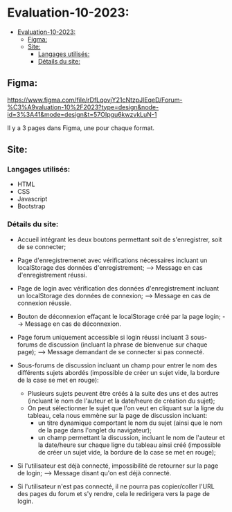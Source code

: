 # Evaluation-10-2023:

- [Evaluation-10-2023:](#evaluation-10-2023)
  - [Figma:](#figma)
  - [Site:](#site)
    - [Langages utilisés:](#langages-utilisés)
    - [Détails du site:](#détails-du-site)

## Figma:
https://www.figma.com/file/rDfLqovjY21cNtzpJlEqeD/Forum-%C3%A9valuation-10%2F2023?type=design&node-id=3%3A41&mode=design&t=57OIpgu6kwzvkLuN-1

Il y a 3 pages dans Figma, une pour chaque format.


## Site:

### Langages utilisés:
- HTML
- CSS
- Javascript
- Bootstrap


### Détails du site:

- Accueil intégrant les deux boutons permettant soit de s'enregistrer, soit de se connecter;

- Page d'enregistremenet avec vérifications nécessaires incluant un localStorage des données d'enregistrement; --> Message en cas d'enregistrement réussi.

- Page de login avec vérification des données d'enregistrement incluant un localStorage des données de connexion; --> Message en cas de connexion réussie.

- Bouton de déconnexion effaçant le localStorage créé par la page login; --> Message en cas de déconnexion.

- Page forum uniquement accessible si login réussi incluant 3 sous-forums de discussion (incluant la phrase de bienvenue sur chaque page); --> Message demandant de se connecter si pas connecté.

- Sous-forums de discussion incluant un champ pour entrer le nom des différents sujets abordés (impossible de créer un sujet vide, la bordure de la case se met en rouge):
  - Plusieurs sujets peuvent être créés à la suite des uns et des autres (incluant le nom de l'auteur et la date/heure de création du sujet);
  - On peut sélectionner le sujet que l'on veut en cliquant sur la ligne du tableau, cela nous emmène sur la page de discussion incluant:
      - un titre dynamique comportant le nom du sujet (ainsi que le nom de la page dans l'onglet du navigateur);
      - un champ permettant la discussion, incluant le nom de l'auteur et la date/heure sur chaque ligne du tableau ainsi créé (impossible de créer un sujet vide, la bordure de la case se met en rouge);

- Si l'utilisateur est déjà connecté, impossibilité de retourner sur la page de login; --> Message disant qu'on est déjà connecté.
- Si l'utilisateur n'est pas connecté, il ne pourra pas copier/coller l'URL des pages du forum et s'y rendre, cela le redirigera vers la page de login.
